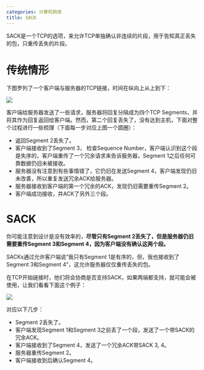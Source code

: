 ```yaml
---
categories: 计算机网络
title: SACK
---
```


SACK是一个TCP的选项，来允许TCP单独确认非连续的片段，用于告知真正丢失的包，只重传丢失的片段。

# 传统情形

下图罗列了一个客户端与服务器的TCP链接，时间在纵向上从上到下：

![](/home/tristone/Documents/GitHub/tristone13th.github.io/img/TCP_retransmission.png)

客户端给服务器发送了一些请求，服务器将回复分隔成为四个TCP Segments，并将其作为回复返回给客户端。然而，第二个回复丢失了，没有达到主机，下面对整个过程进行一些梳理（下面每一步对应上图一个圆圈）：

- 返回Segment 2丢失了。
- 客户端接收到了Segment 3， 检查Sequence Number，客户端认识到这个段是失序的，客户端重传了一个冗余请求来告诉服务器，Segment 1之后任何可靠数据仍旧未被接收。
- 服务器没有注意到有些事情错了，它仍旧在发送Segment 4，客户端发现仍旧未改善，所以重复发送冗余ACK给服务器。
- 服务器接收到客户端的第一个冗余的ACK，发现仍旧需要重传Segment 2。
- 客户端成功接收，并ACK了另外三个段。

# SACK

你可能注意到设计是没有效率的，**尽管只有Segment 2丢失了，但是服务器仍旧需要重传Segment 3和Segment 4，因为客户端没有确认这两个段。**

SACKs通过允许客户端说“我只有Segment 1是有序的，但，我也接收到了Segment 3和Segment 4”，这允许服务器仅仅重传丢失的包。

在TCP开始链接时，他们将会协商是否支持SACK，如果两端都支持，就可能会被使用，让我们看看下面这个例子：

![](/home/tristone/Documents/GitHub/tristone13th.github.io/img/TCP_SACK.png)

对应以下几步：

- Segment 2丢失了。
- 客户端发现Segment  1和Segment 3之前丢了一个段，发送了一个带SACK的冗余ACK。
- 客户端接收到了Segment 4，发送了一个冗余ACK带SACK 3, 4。
- 服务器重传Segment 2。
- 客户端接收到后确认Segment 4。


